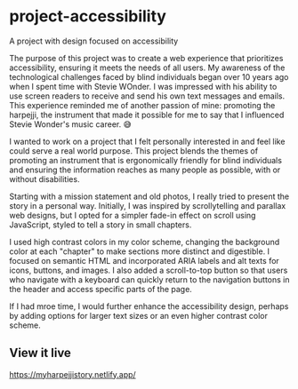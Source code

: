 # project-accessibility
A project with design focused on accessibility

The purpose of this project was to create a web experience that prioritizes accessibility, ensuring it meets the needs of all users. My awareness of the technological challenges faced by blind individuals began over 10 years ago when I spent time with Stevie WOnder. I was impressed with his ability to use screen readers to receive and send his own text messages and emails. This experience reminded me of another passion of mine: promoting the harpejji, the instrument that made it possible for me to say that I influenced Stevie Wonder's music career. 😅

I wanted to work on a project that I felt personally interested in and feel like could serve a real world purpose. This project blends the themes of promoting an instrument that is ergonomically friendly for blind individuals and ensuring the information reaches as many people as possible, with or without disabilities. 

Starting with a mission statement and old photos, I really tried to present the story in a personal way. Initially, I was inspired by scrollytelling and parallax web designs, but I opted for a simpler fade-in effect on scroll using JavaScript, styled to tell a story in small chapters. 

I used high contrast colors in my color scheme, changing the background color at each "chapter" to make sections more distinct and digestible. I focused on semantic HTML and incorporated ARIA labels and alt texts for icons, buttons, and images. I also added a scroll-to-top button so that users who navigate with a keyboard can quickly return to the navigation buttons in the header and access specific parts of the page. 

If I had mroe time, I would further enhance the accessibility design, perhaps by adding options for larger text sizes or an even higher contrast color scheme. 

## View it live
https://myharpejjistory.netlify.app/